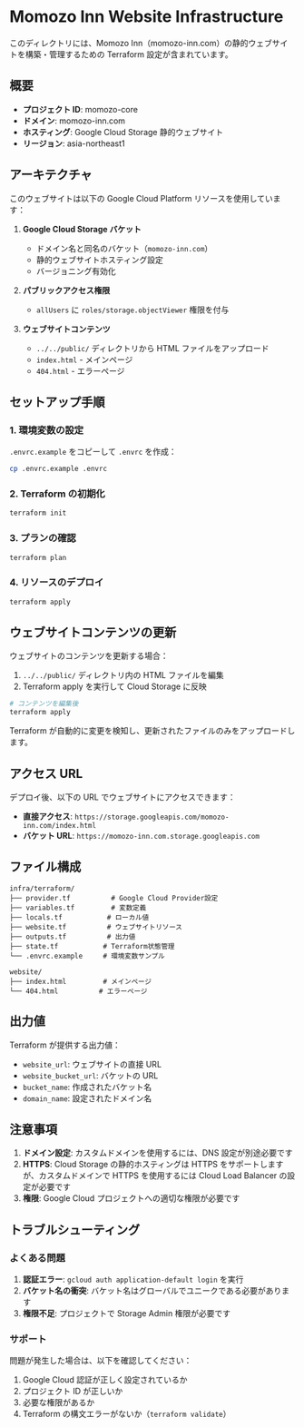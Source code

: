 # Momozo Inn Website Infrastructure

このディレクトリには、Momozo Inn（momozo-inn.com）の静的ウェブサイトを構築・管理するための Terraform 設定が含まれています。

## 概要

- **プロジェクト ID**: momozo-core
- **ドメイン**: momozo-inn.com
- **ホスティング**: Google Cloud Storage 静的ウェブサイト
- **リージョン**: asia-northeast1

## アーキテクチャ

このウェブサイトは以下の Google Cloud Platform リソースを使用しています：

1. **Google Cloud Storage バケット**

   - ドメイン名と同名のバケット（`momozo-inn.com`）
   - 静的ウェブサイトホスティング設定
   - バージョニング有効化

2. **パブリックアクセス権限**

   - `allUsers` に `roles/storage.objectViewer` 権限を付与

3. **ウェブサイトコンテンツ**
   - `../../public/` ディレクトリから HTML ファイルをアップロード
   - `index.html` - メインページ
   - `404.html` - エラーページ

## セットアップ手順

### 1. 環境変数の設定

`.envrc.example` をコピーして `.envrc` を作成：

```bash
cp .envrc.example .envrc
```

### 2. Terraform の初期化

```bash
terraform init
```

### 3. プランの確認

```bash
terraform plan
```

### 4. リソースのデプロイ

```bash
terraform apply
```

## ウェブサイトコンテンツの更新

ウェブサイトのコンテンツを更新する場合：

1. `../../public/` ディレクトリ内の HTML ファイルを編集
2. Terraform apply を実行して Cloud Storage に反映

```bash
# コンテンツを編集後
terraform apply
```

Terraform が自動的に変更を検知し、更新されたファイルのみをアップロードします。

## アクセス URL

デプロイ後、以下の URL でウェブサイトにアクセスできます：

- **直接アクセス**: `https://storage.googleapis.com/momozo-inn.com/index.html`
- **バケット URL**: `https://momozo-inn.com.storage.googleapis.com`

## ファイル構成

```
infra/terraform/
├── provider.tf          # Google Cloud Provider設定
├── variables.tf         # 変数定義
├── locals.tf           # ローカル値
├── website.tf          # ウェブサイトリソース
├── outputs.tf          # 出力値
├── state.tf           # Terraform状態管理
└── .envrc.example     # 環境変数サンプル

website/
├── index.html         # メインページ
└── 404.html          # エラーページ
```

## 出力値

Terraform が提供する出力値：

- `website_url`: ウェブサイトの直接 URL
- `website_bucket_url`: バケットの URL
- `bucket_name`: 作成されたバケット名
- `domain_name`: 設定されたドメイン名

## 注意事項

1. **ドメイン設定**: カスタムドメインを使用するには、DNS 設定が別途必要です
2. **HTTPS**: Cloud Storage の静的ホスティングは HTTPS をサポートしますが、カスタムドメインで HTTPS を使用するには Cloud Load Balancer の設定が必要です
3. **権限**: Google Cloud プロジェクトへの適切な権限が必要です

## トラブルシューティング

### よくある問題

1. **認証エラー**: `gcloud auth application-default login` を実行
2. **バケット名の衝突**: バケット名はグローバルでユニークである必要があります
3. **権限不足**: プロジェクトで Storage Admin 権限が必要です

### サポート

問題が発生した場合は、以下を確認してください：

1. Google Cloud 認証が正しく設定されているか
2. プロジェクト ID が正しいか
3. 必要な権限があるか
4. Terraform の構文エラーがないか（`terraform validate`）
